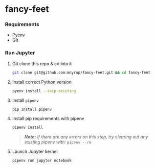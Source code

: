 # fancy-feet

### Requirements

- [Pyenv](https://github.com/pyenv/pyenv#installation)
- Git

### Run Jupyter

1. Git clone this repo & cd into it
    ```sh
    git clone git@github.com:mnyrop/fancy-feet.git && cd fancy-feet
    ```
2. Install correct Python version
    ```sh
    pyenv install --skip-existing
    ```
2. Install `pipenv`
    ```sh
    pip install pipenv
    ```
4. Install pip requirements with pipenv
    ```sh
    pipenv install
    ```
    > _**Note:** If there are any errors on this step, try clearing out any existing pipenv with:_
    > `pipenv --rm`
5. Launch Jupyter kernel
    ```sh
    pipenv run jupyter notebook
    ```
